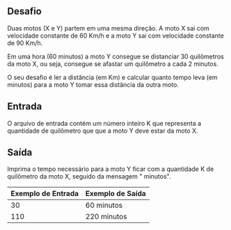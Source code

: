 ## Desafio

Duas motos (X e Y) partem em uma mesma direção. A moto X sai com velocidade constante de 60 Km/h e a moto Y sai com velocidade constante de 90 Km/h.

Em uma hora (60 minutos) a moto Y consegue se distanciar 30 quilômetros da moto X, ou seja, consegue se afastar um quilômetro a cada 2 minutos.

O seu desafio é ler a distância (em Km) e calcular quanto tempo leva (em minutos) para a moto Y tomar essa distância da outra moto.

## Entrada

O arquivo de entrada contém um número inteiro K que representa a quantidade de quilômetro que que a moto Y deve estar da moto X.

## Saída

Imprima o tempo necessário para a moto Y ficar com a quantidade K de quilômetro da moto X, seguido da mensagem " minutos".

| Exemplo de Entrada | Exemplo de Saída|
| ---|--- |
| 30 |  60 minutos |
| 110 |  220 minutos |

```bash

```
 